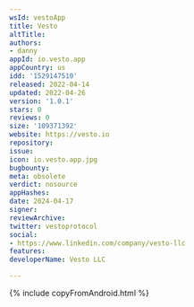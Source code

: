 ```yaml
---
wsId: vestoApp
title: Vesto
altTitle: 
authors:
- danny
appId: io.vesto.app
appCountry: us
idd: '1529147510'
released: 2022-04-14
updated: 2022-04-26
version: '1.0.1'
stars: 0
reviews: 0
size: '109371392'
website: https://vesto.io
repository: 
issue: 
icon: io.vesto.app.jpg
bugbounty: 
meta: obsolete
verdict: nosource
appHashes: 
date: 2024-04-17
signer: 
reviewArchive: 
twitter: vestoprotocol
social:
- https://www.linkedin.com/company/vesto-llc
features: 
developerName: Vesto LLC

---
```


{% include copyFromAndroid.html %}

